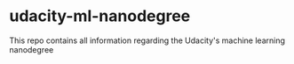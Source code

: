 # udacity-ml-nanodegree
This repo contains all information regarding the Udacity's machine learning nanodegree
